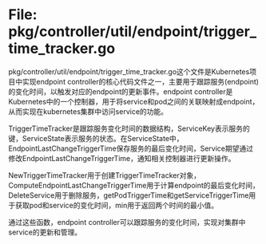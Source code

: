 # File: pkg/controller/util/endpoint/trigger_time_tracker.go

pkg/controller/util/endpoint/trigger_time_tracker.go这个文件是Kubernetes项目中实现endpoint controller的核心代码文件之一，主要用于跟踪服务(endpoint)的变化时间，以触发对应的endpoint的更新事件。endpoint controller是Kubernetes中的一个控制器，用于将service和pod之间的关联映射成endpoint，从而实现在kubernetes集群中访问service的功能。

TriggerTimeTracker是跟踪服务变化时间的数据结构，ServiceKey表示服务的键，ServiceState表示服务的状态。在ServiceState中，EndpointLastChangeTriggerTime保存服务的最后变化时间，Service期望通过修改EndpointLastChangeTriggerTime，通知相关控制器进行更新操作。

NewTriggerTimeTracker用于创建TriggerTimeTracker对象，ComputeEndpointLastChangeTriggerTime用于计算endpoint的最后变化时间，DeleteService用于删除服务，getPodTriggerTime和getServiceTriggerTime用于获取pod和service的变化时间，min用于返回两个时间的最小值。

通过这些函数，endpoint controller可以跟踪服务的变化时间，实现对集群中service的更新和管理。

